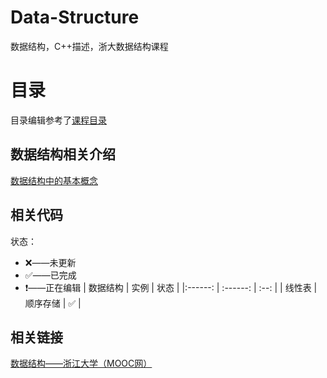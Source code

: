 # Data-Structure
数据结构，C++描述，浙大数据结构课程

# 目录
目录编辑参考了[课程目录](https://www.icourse163.org/course/ZJU-93001)

## 数据结构相关介绍

[数据结构中的基本概念](https://github.com/Wishrem/Data-Structure/blob/main/Chp%201/note.md)

## 相关代码

状态：

- ❌——未更新
- ✅——已完成
- ❗️——正在编辑
| 数据结构 |   实例   | 状态 |
|:------: | :------: | :--: |
|  线性表  | 顺序存储 |  ✅   |

## 相关链接

[数据结构——浙江大学（MOOC网）](https://www.icourse163.org/course/ZJU-93001)
